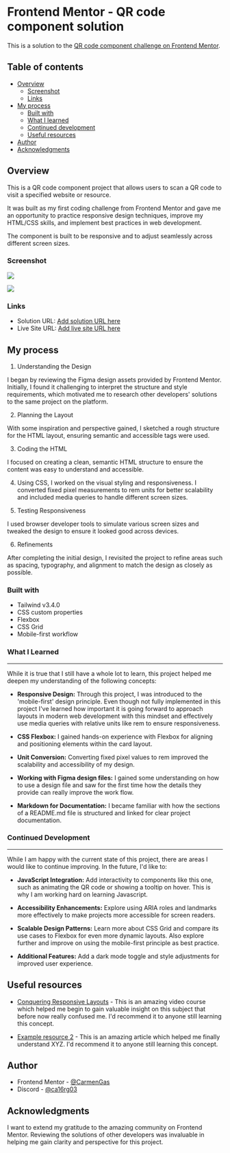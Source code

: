# Frontend Mentor - QR code component solution

This is a solution to the [QR code component challenge on Frontend Mentor](https://www.frontendmentor.io/challenges/qr-code-component-iux_sIO_H).

## Table of contents

- [Overview](#overview)
  - [Screenshot](#screenshot)
  - [Links](#links)
- [My process](#my-process)
  - [Built with](#built-with)
  - [What I learned](#what-i-learned)
  - [Continued development](#continued-development)
  - [Useful resources](#useful-resources)
- [Author](#author)
- [Acknowledgments](#acknowledgments)

## Overview

This is a QR code component project that allows users to scan a QR code to visit a specified website or resource.

It was built as my first coding challenge from Frontend Mentor and gave me an opportunity to practice responsive design techniques, improve my HTML/CSS skills, and implement best practices in web development.

The component is built to be responsive and to adjust seamlessly across different screen sizes.

### Screenshot

![](./images/desktop-design.jpg)

![](./images/mobile-design.jpg)

### Links

- Solution URL: [Add solution URL here](https://github.com/CarmenGas/challenge-projects)
- Live Site URL: [Add live site URL here](https://CarmenGas.github.io/challenge-projects/)

## My process

1. Understanding the Design

I began by reviewing the Figma design assets provided by Frontend Mentor. Initially, I found it challenging to interpret the structure and style requirements, which motivated me to research other developers' solutions to the same project on the platform.

2. Planning the Layout

With some inspiration and perspective gained, I sketched a rough structure for the HTML layout, ensuring semantic and accessible tags were used.

3. Coding the HTML

I focused on creating a clean, semantic HTML structure to ensure the content was easy to understand and accessible.

4.  Using CSS, I worked on the visual styling and responsiveness. I converted fixed pixel measurements to rem units for better scalability and included media queries to handle different screen sizes.

5.  Testing Responsiveness

I used browser developer tools to simulate various screen sizes and tweaked the design to ensure it looked good across devices.

6. Refinements

After completing the initial design, I revisited the project to refine areas such as spacing, typography, and alignment to match the design as closely as possible.

### Built with

- Tailwind v3.4.0
- CSS custom properties
- Flexbox
- CSS Grid
- Mobile-first workflow

### What I Learned

---

While it is true that I still have a whole lot to learn, this project helped me deepen my understanding of the following concepts:

- **Responsive Design:** Through this project, I was introduced to the 'mobile-first' design principle. Even though not fully implemented in this project I've learned how important it is going forward to approach layouts in modern web development with this mindset and effectively use media queries with relative units like rem to ensure responsiveness.

- **CSS Flexbox:** I gained hands-on experience with Flexbox for aligning and positioning elements within the card layout.

- **Unit Conversion:** Converting fixed pixel values to rem improved the scalability and accessibility of my design.

- **Working with Figma design files:** I gained some understanding on how to use a design file and saw for the first time how the details they provide can really improve the work flow.

- **Markdown for Documentation:** I became familiar with how the sections of a README.md file is structured and linked for clear project documentation.

### Continued Development

---

While I am happy with the current state of this project, there are areas I would like to continue improving. In the future, I'd like to:

- **JavaScript Integration:** Add interactivity to components like this one, such as animating the QR code or showing a tooltip on hover. This is why I am working hard on learning Javascript.

- **Accessibility Enhancements:** Explore using ARIA roles and landmarks more effectively to make projects more accessible for screen readers.

- **Scalable Design Patterns:** Learn more about CSS Grid and compare its use cases to Flexbox for even more dynamic layouts. Also explore further and improve on using the mobile-first principle as best practice.

- **Additional Features:** Add a dark mode toggle and style adjustments for improved user experience.

## Useful resources

- [Conquering Responsive Layouts](https://courses.kevinpowell.co/conquering-responsive-layouts) - This is an amazing video course which helped me begin to gain valuable insight on this subject that before now really confused me. I'd recommend it to anyone still learning this concept.

- [Example resource 2](https://www.example.com) - This is an amazing article which helped me finally understand XYZ. I'd recommend it to anyone still learning this concept.

## Author

- Frontend Mentor - [@CarmenGas](https://www.frontendmentor.io/profile/CarmenGas)
- Discord - [@ca16rg03](https://discord.com/channels/@ca16rg03)

## Acknowledgments

I want to extend my gratitude to the amazing community on Frontend Mentor. Reviewing the solutions of other developers was invaluable in helping me gain clarity and perspective for this project.
